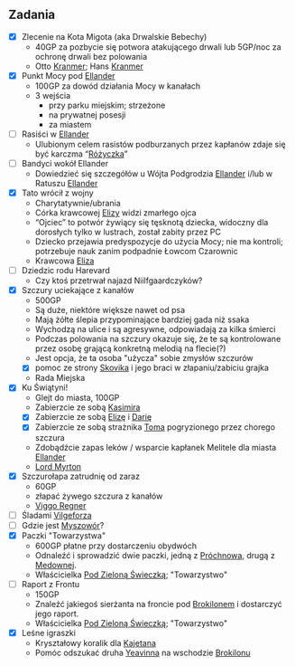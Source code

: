 ## Zadania
- [x] Zlecenie na Kota Migota (aka Drwalskie Bebechy)<a id='z_q1'></a>
    * 40GP za pozbycie się potwora atakującego drwali lub 5GP/noc za ochronę drwali bez polowania
    * Otto [Kranmer](#p_otto_kranmer); Hans [Kranmer](#p_hans_kranmer)
- [x] Punkt Mocy pod [Ellander](#l_m_ellander)<a id='z_q2'></a>
    * 100GP za dowód działania Mocy w kanałach
    * 3 wejścia
        * przy parku miejskim; strzeżone
        * na prywatnej posesji
        * za miastem
- [ ] Rasiści w [Ellander](#l_m_ellander)<a id='z_q3'></a>
    * Ulubionym celem rasistów podburzanych przez kapłanów zdaje się być karczma “[Różyczka](#l_rozyczka)”
- [ ] Bandyci wokół Ellander<a id='z_q3a'></a>
    * Dowiedzieć się szczegółów u Wójta Podgrodzia [Ellander](#l_m_ellander) i/lub w Ratuszu [Ellander](#l_m_ellander)
- [x] Tato wrócił z wojny<a id='z_q4'></a>
    * Charytatywnie/ubrania
    * Córka krawcowej [Elizy](#p_eliza) widzi zmarłego ojca
    * “Ojciec” to potwór żywiący się tęsknotą dziecka, widoczny dla dorosłych tylko w lustrach, został zabity przez PC
    * Dziecko przejawia predyspozycje do użycia Mocy; nie ma kontroli; potrzebuje nauk zanim podpadnie Łowcom Czarownic
    * Krawcowa [Eliza](#p_eliza)
- [ ] Dziedzic rodu Harevard<a id='z_q5'></a>
    * Czy ktoś przetrwał najazd Niilfgaardczyków?
- [x] Szczury uciekające z kanałów<a id='z_q6'></a>
    * 500GP
    * Są duże, niektóre większe nawet od psa
    * Mają żółte ślepia przypominające bardziej gada niż ssaka
    * Wychodzą na ulice i są agresywne, odpowiadają za kilka śmierci
    * Podczas polowania na szczury okazuje się, że te są kontrolowane przez osobę grającą konkretną melodią na flecie(?)
    * Jest opcja, że ta osoba "użycza" sobie zmysłów szczurów
    - [x] pomoc ze strony [Skovika](#p_skovik) i jego braci w złapaniu/zabiciu grajka
    * Rada Miejska
- [x] Ku Świątyni!<a id='z_q7'></a>
    * Glejt do miasta, 100GP
    * Zabierzcie ze sobą [Kasimira](#g_kasimir)
    - [x] Zabierzcie ze sobą [Elizę](#p_eliza) i [Darię](#p_daria)
    - [x] Zabierzcie ze sobą strażnika [Toma](#p_tom) pogryzionego przez chorego szczura
    * Zdobądźcie zapas leków / wsparcie kapłanek Melitele dla miasta [Ellander](#l_m_ellander)
    * [Lord Myrton](#p_lord_myrton)
- [x] Szczurołapa zatrudnię od zaraz<a id='z_q8'></a>
    * 60GP
    * złapać żywego szczura z kanałów
    * [Viggo Regner](#p_viggo_regner)
- [ ] Śladami [Vilgeforza](#p_vilgeforz)<a id='z_q9'></a>
- [ ] Gdzie jest [Myszowór](#p_myszowor)?<a id='z_q10'></a>
- [x] Paczki "Towarzystwa"<a id='z_q11'></a>
    * 600GP płatne przy dostarczeniu obydwóch
    * Odnaleźć i sprowadzić dwie paczki, jedną z [Próchnowa](#l_prochnowa), drugą z [Medownej](#l_medowna).
    * Właścicielka [Pod Zieloną Świeczką](#l_zielona_swieczka); "Towarzystwo"
- [ ] Raport z Frontu<a id='z_q12'></a>
    * 150GP
    * Znaleźć jakiegoś sierżanta na froncie pod [Brokilonem](#l_brokilon) i dostarczyć jego raport.
    * Właścicielka [Pod Zieloną Świeczką](#l_zielona_swieczka); "Towarzystwo"
- [x] Leśne igraszki<a id='z_q13'></a>
    * Kryształowy koralik dla [Kajetana](#g_kajetan)
    * Pomóc odszukać druha [Yeavinna](#p_yaevinn) na wschodzie [Brokilonu](#l_brokilon)